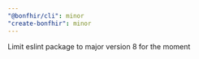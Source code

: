 ```yaml
---
"@bonfhir/cli": minor
"create-bonfhir": minor
---
```


Limit eslint package to major version 8 for the moment
